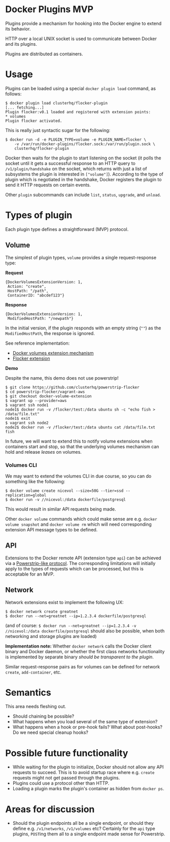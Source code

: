 Docker Plugins MVP
==================

Plugins provide a mechanism for hooking into the Docker engine to extend its behavior.

HTTP over a local UNIX socket is used to communicate between Docker and its plugins.

Plugins are distributed as containers.

# Usage

Plugins can be loaded using a special `docker plugin load` command, as follows:

```
$ docker plugin load clusterhq/flocker-plugin
[... fetching...]
Plugin flocker:v0.1 loaded and registered with extension points:
* volumes
Plugin flocker activated.
```

This is really just syntactic sugar for the following:

```
$ docker run -d -e PLUGIN_TYPE=volume -e PLUGIN_NAME=flocker \
	-v /var/run/docker-plugins/flocker.sock:/var/run/plugin.sock \
	clusterhq/flocker-plugin
```

Docker then waits for the plugin to start listening on the socket (it polls the socket until it gets a successful response to an HTTP query to `/v1/plugin/handshake` on the socket, which returns with just a list of subsystems the plugin is interested in `["volume"]`). According to the type of plugin which is negotiated in the handshake, Docker registers the plugin to send it HTTP requests on certain events.

Other `plugin` subcommands can include `list`, `status`, `upgrade`, and `unload`.

# Types of plugin

Each plugin type defines a straightforward (MVP) protocol.

## Volume

The simplest of plugin types, `volume` provides a single request-response type:

**Request**

```
{DockerVolumesExtensionVersion: 1,
 Action: "create",
 HostPath: "/path",
 ContainerID: "abcdef123"}
```

**Response**

```
{DockerVolumesExtensionVersion: 1,
 ModifiedHostPath: "/newpath"} 
```

In the initial version, if the plugin responds with an empty string (`""`) as the `ModifiedHostPath`, the response is ignored.

See reference implementation:

* [Docker volumes extension mechanism](https://github.com/cpuguy83/docker/compare/ddb366ee9a07e3feab766cc712c9683ad0c3c309)
* [Flocker extension](https://github.com/clusterhq/powerstrip-flocker/compare/docker-volume-extension)

**Demo**

Despite the name, this demo does not use powerstrip!

```
$ git clone https://github.com/clusterhq/powerstrip-flocker
$ cd powerstrip-flocker/vagrant-aws
$ git checkout docker-volume-extension
$ vagrant up --provider=aws
$ vagrant ssh node1
node1$ docker run -v /flocker/test:/data ubuntu sh -c "echo fish > /data/file.txt"
node1$ exit
$ vagrant ssh node2
node2$ docker run -v /flocker/test:/data ubuntu cat /data/file.txt
fish
```

In future, we will want to extend this to notify volume extensions when containers start and stop, so that the underlying volumes mechanism can hold and release *leases* on volumes.

### Volumes CLI

We may want to extend the volumes CLI in due course, so you can do something like the following:

```
$ docker volume create nicevol --size=50G --tier=ssd --replication=global
$ docker run -v //nicevol:/data dockerfile/postgresql
```

This would result in similar API requests being made.

Other `docker volume` commands which could make sense are e.g. `docker volume snapshot` and `docker volume rm` which will need corresponding extension API message types to be defined.

## API

Extensions to the Docker remote API (extension type `api`) can be achieved via a [Powerstrip-like protocol](https://github.com/clusterhq/powerstrip#pre-hook-adapter-endpoints-receive-posts-like-this).
The corresponding limitations will initially apply to the types of requests which can be processed, but this is acceptable for an MVP.

## Network

Network extensions exist to implement the following UX:

```
$ docker network create greatnet
$ docker run --net=greatnet --ip=1.2.3.4 dockerfile/postgresql
```

(and of course: `$ docker run --net=greatnet --ip=1.2.3.4 -v //nicevol:/data dockerfile/postgresql` should also be possible, when both networking and storage plugins are loaded)

**Implementation note:** Whether `docker network` calls the Docker client binary and Docker daemon, or whether the first class networks functionality is implemented by separate binary *should be transparent to the plugin*.

Similar request-response pairs as for volumes can be defined for network `create`, `add-container`, etc.


# Semantics

This area needs fleshing out.

* Should chaining be possible?
* What happens when you load several of the same type of extension?
* What happens when a hook or pre-hook fails?
  What about post-hooks?
  Do we need special cleanup hooks?

# Possible future functionality

* While waiting for the plugin to initialize, Docker should not allow any API requests to succeed.
  This is to avoid startup race where e.g. `create` requests might not get passed through the plugins.
* Plugins could use a protocol other than HTTP.
* Loading a plugin marks the plugin's container as hidden from `docker ps`.

# Areas for discussion

* Should the plugin endpoints all be a single endpoint, or should they define e.g. `/v1/networks`, `/v1/volumes` etc?
  Certainly for the `api` type plugins, `POST`ing them all to a single endpoint made sense for Powerstrip.